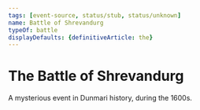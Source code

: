 ```yaml
---
tags: [event-source, status/stub, status/unknown]
name: Battle of Shrevandurg
typeOf: battle
displayDefaults: {definitiveArticle: the}
---
```

# The Battle of Shrevandurg

A mysterious event in Dunmari history, during the 1600s. 

